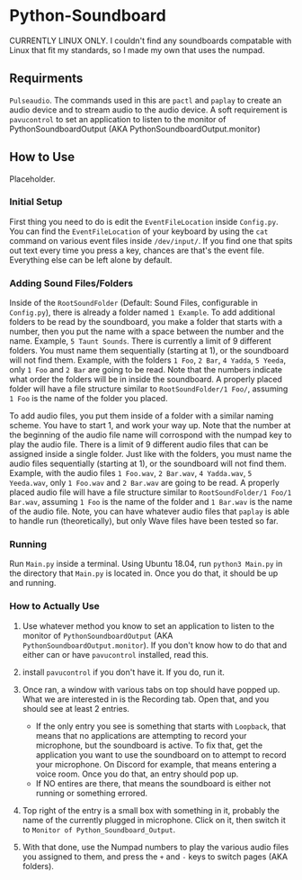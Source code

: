 # Python-Soundboard
CURRENTLY LINUX ONLY.
I couldn't find any soundboards compatable with Linux that fit my standards, so I made my own that uses the numpad.

## Requirments
`Pulseaudio`. The commands used in this are `pactl` and `paplay` to create an audio device and to stream audio to the audio device. A soft requirement is `pavucontrol` to set an application to listen to the monitor of PythonSoundboardOutput (AKA PythonSoundboardOutput.monitor)

## How to Use
Placeholder.

### Initial Setup
First thing you need to do is edit the `EventFileLocation` inside `Config.py`. You can find the `EventFileLocation` of your keyboard by using the `cat` command on various event files inside `/dev/input/`. If you find one that spits out text every time you press a key, chances are that's the event file. Everything else can be left alone by default.

### Adding Sound Files/Folders
Inside of the `RootSoundFolder` (Default: Sound Files, configurable in `Config.py`), there is already a folder named `1 Example`. To add additional folders to be read by the soundboard, you make a folder that starts with a number, then you put the name with a space between the number and the name. Example, `5 Taunt Sounds`. There is currently a limit of 9 different folders. You must name them sequentially (starting at 1), or the soundboard will not find them. Example, with the folders `1 Foo`, `2 Bar`, `4 Yadda`, `5 Yeeda`, only `1 Foo` and `2 Bar` are going to be read. Note that the numbers indicate what order the folders will be in inside the soundboard. A properly placed folder will have a file structure similar to `RootSoundFolder/1 Foo/`, assuming `1 Foo` is the name of the folder you placed.

To add audio files, you put them inside of a folder with a similar naming scheme. You have to start 1, and work your way up. Note that the number at the beginning of the audio file name will corrospond with the numpad key to play the audio file. There is a limit of 9 different audio files that can be assigned inside a single folder. Just like with the folders, you must name the audio files sequentially (starting at 1), or the soundboard will not find them. Example, with the audio files `1 Foo.wav`, `2 Bar.wav`, `4 Yadda.wav`, `5 Yeeda.wav`, only `1 Foo.wav` and `2 Bar.wav` are going to be read. A properly placed audio file will have a file structure similar to `RootSoundFolder/1 Foo/1 Bar.wav`, assuming `1 Foo` is the name of the folder and `1 Bar.wav` is the name of the audio file. Note, you can have whatever audio files that `paplay` is able to handle run (theoretically), but only Wave files have been tested so far.

### Running
Run `Main.py` inside a terminal. Using Ubuntu 18.04, run `python3 Main.py` in the directory that `Main.py` is located in. Once you do that, it should be up and running.

### How to Actually Use
1. Use whatever method you know to set an application to listen to the monitor of `PythonSoundboardOutput` (AKA `PythonSoundboardOutput.monitor`).
  If you don't know how to do that and either can or have `pavucontrol` installed, read this.
  1. install `pavucontrol` if you don't have it. If you do, run it.
  2. Once ran, a window with various tabs on top should have popped up. What we are interested in is the Recording tab. Open that, and you should see at least 2 entries. 
     - If the only entry you see is something that starts with `Loopback`, that means that no applications are attempting to record your microphone, but the soundboard is active. To fix that, get the application you want to use the soundboard on to attempt to record your microphone. On Discord for example, that means entering a voice room. Once you do that, an entry should pop up.
     - If NO entires are there, that means the soundboard is either not running or something errored.

  3. Top right of the entry is a small box with something in it, probably the name of the currently plugged in microphone. Click on it, then switch it to `Monitor of Python_Soundboard_Output`.

2. With that done, use the Numpad numbers to play the various audio files you assigned to them, and press the `+` and `-` keys to switch pages (AKA folders).


